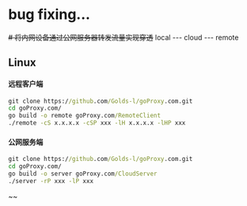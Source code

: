 # bug fixing...

~~# 将内网设备通过公网服务器转发流量实现穿透~~
local --- cloud --- remote
## Linux
#### 远程客户端
```cmd
git clone https://github.com/Golds-l/goProxy.com.git
cd goProxy.com/
go build -o remote goProxy.com/RemoteClient
./remote -cS x.x.x.x -cSP xxx -lH x.x.x.x -lHP xxx
```
#### 公网服务端
```cmd
git clone https://github.com/Golds-l/goProxy.com.git
cd goProxy.com/
go build -o server goProxy.com/CloudServer
./server -rP xxx -lP xxx
```
~~
